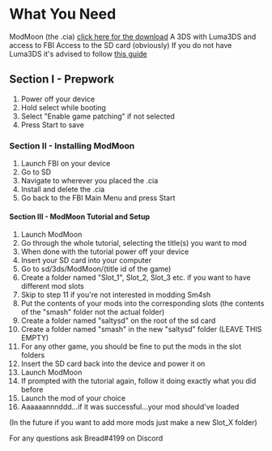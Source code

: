 
# What You Need
ModMoon (the .cia) [click here for the download](https://github.com/Swiftloke/ModMoon/releases)
A 3DS with Luma3DS and access to FBI
Access to the SD card (obviously)
If you do not have Luma3DS it's advised to follow [this guide](https://3ds.hacks.guide)

## Section I - Prepwork
1. Power off your device
2. Hold select while booting
3. Select "Enable game patching" if not selected
4. Press Start to save

### Section II - Installing ModMoon
1. Launch FBI on your device
2. Go to SD
3. Navigate to wherever you placed the .cia
4. Install and delete the .cia
5. Go back to the FBI Main Menu and press Start

#### Section III - ModMoon Tutorial and Setup
1. Launch ModMoon
2. Go through the whole tutorial, selecting the title(s) you want to mod
3. When done with the tutorial power off your device
4. Insert your SD card into your computer
5. Go to sd/3ds/ModMoon/(title id of the game)
6. Create a folder named "Slot_1", Slot_2, Slot_3 etc. if you want to have different mod slots
7. Skip to step 11 if you're not interested in modding Sm4sh
8. Put the contents of your mods into the corresponding slots (the contents of the "smash" folder not the actual folder)
9. Create a folder named "saltysd" on the root of the sd card
10. Create a folder named "smash" in the new "saltysd" folder (LEAVE THIS EMPTY)
11. For any other game, you should be fine to put the mods in the slot folders
12. Insert the SD card back into the device and power it on
13. Launch ModMoon
14. If prompted with the tutorial again, follow it doing exactly what you did before
15. Launch the mod of your choice
16. Aaaaaannnddd...if it was successful...your mod should've loaded

(In the future if you want to add more mods just make a new Slot_X folder)

For any questions ask Bread#4199 on Discord

